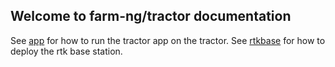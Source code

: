 ## Welcome to farm-ng/tractor documentation

See [app](app.md) for how to run the tractor app on the tractor.
See [rtkbase](../app/rtkbase/README.md) for how to deploy the rtk base station.



